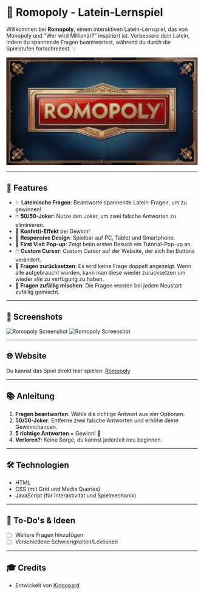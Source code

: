 # 🎲 Romopoly - Latein-Lernspiel

Willkommen bei **Romopoly**, einem interaktiven Latein-Lernspiel, das von Monopoly und "Wer wird Millionär?" inspiriert ist. Verbessere dein Latein, indem du spannende Fragen beantwortest, während du durch die Spielstufen fortschreitest. 💡

![Romopoly Banner](images/romopoly-banner.jpg)

---

## 🚀 Features

- ✨ **Lateinische Fragen**: Beantworte spannende Latein-Fragen, um zu gewinnen!
- 🃏 **50/50-Joker**: Nutze den Joker, um zwei falsche Antworten zu eliminieren.
- 🎉 **Konfetti-Effekt** bei Gewinn!
- 📱 **Responsive Design**: Spielbar auf PC, Tablet und Smartphone.
- 👤 **First Visit Pop-up**: Zeigt beim ersten Besuch ein Tutorial-Pop-up an.
- 🖱️ **Custom Cursor**: Custom Cursor auf der Website, der sich bei Buttons verändert.
- 🔄 **Fragen zurücksetzen**: Es wird keine Frage doppelt angezeigt. Wenn alle aufgebraucht wurden, kann man diese wieder zurücksetzen um wieder alle zu verfügung zu haben.
- 🔄 **Fragen zufällig mischen**: Die Fragen werden bei jedem Neustart zufällig gemischt.

---

## 📸 Screenshots

<img src="path_to_your_image/screenshot1.png" alt="Romopoly Screenshot" width="400px"> <img src="path_to_your_image/screenshot2.png" alt="Romopoly Screenshot" width="400px">

---

## 🌐 Website

Du kannst das Spiel direkt hier spielen: [Romopoly](https://romopoly.madebyleopold.me)

---

## 📚 Anleitung

1. **Fragen beantworten**: Wähle die richtige Antwort aus vier Optionen.
2. **50/50-Joker**: Entferne zwei falsche Antworten und erhöhe deine Gewinnchancen.
3. **5 richtige Antworten** = Gewinn! 🎉
4. **Verloren?**: Keine Sorge, du kannst jederzeit neu beginnen.

---

## 🛠 Technologien

- HTML
- CSS (mit Grid und Media Queries)
- JavaScript (für Interaktivität und Spielmechanik)

---

## 📝 To-Do's & Ideen

- [ ] Weitere Fragen hinzufügen
- [ ] Verschiedene Schwierigkeiten/Lektionen

---

## 🎓 Credits

- Entwickelt von [Kingopard](https://github.com/Kingopard)
